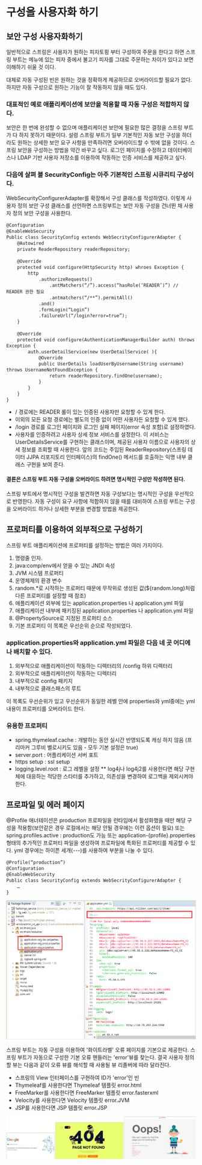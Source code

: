 # 구성을 사용자화 하기

## 보안 구성 사용자화하기

일반적으로 스프링은 사용자가 원하는 피자토핑 부터 구성하여 주문을 한다고 하면 스프링 부트는 메뉴에 있는 피자 중에서 불고기 피자를 그대로 주문하는 차이가 있다고 보면 이해하기 쉬울 것 이다.

대체로 자동 구성된 빈은 원하는 것을 정확하게 제공하므로 오버라이드할 필요가 없다. 하지만 자동 구성으로 원하는 기능이 잘 작동하지 않을 때도 있다.

### 대표적인 예로 애플리케이션에 보안을 적용할 때 자동 구성은 적합하지 않다.

보안은 한 번에 완성할 수 없으며 애플리케이션 보안에 필요한 많은 결정을 스프링 부트가 다 하지 못하기 때문이다. 설령 스프링 부트가 일부 기본적인 자동 보안 구성을 하더라도 원하는 상세한 보안 요구 사항을 만족하려면 오버라이드할 수 밖에 없을 것이다. 스프링 보안을 구성하는 방법을 약간 바꾸고 싶다. 로그인 페이지를 수정하고 데이터베이스나 LDAP 기반 사용자 저장소를 이용하여 작동하는 인증 서비스를 제공하고 싶다.

### 다음에 살펴 볼 SecurityConfig는 아주 기본적인 스프링 시큐리티 구성이다.

WebSecurityConfigurerAdapter를 확장해서 구성 클래스를 작성하였다. 이렇게 사용자 정의 보안 구성 클래스를 선언하면 스프링부트는 보안 자동 구성을 건너뛴 채 사용자 정의 보안 구성을 사용한다.

```text
@Configuration
@EnableWebSecurity
Public class SecurityConfig extends WebSecrityConfigurerAdapter {
	@Autowired
	private ReaderRepository readerRepository;

	@Override
	protected void configure(HttpSecurity http) whroes Exception {
		http
			.authorizeRequests()
				.antMatchers(“/”).access(“hasRole(‘READER’)”) // READER 권한 필요
				.antmatchers(“/**”).permitAll()
			.and()
			.formLogin(“Login”)
			.failureUrl(“/login?error=true”); 
	}

	@Override
	protected void configure(AuthenticationManagerBuilder auth) throws Exception {
		auth.userDetailService(new UserDetailService( ){
			@Override
			public UserDetails loadUserByUsername(String username) throws UsernameNotFoundException {
				return readerRepository.findOne(username);
			}
		}
	}
}
```

* / 경로에는 READER 롤이 있는 인증된 사용자만 요청할 수 있게 한다.
* 이외의 모든 요청 경로에는 별도의 인증 없이 어떤 사용자든 요청할 수 있게 했다.
* /login 경로를 로그인 페이지와 로그인 실패 페이지\(error 속성 포함\)로 설정하였다.
* 사용자를 인증하려고 사용자 상세 정보 서비스를 설정한다. 이 서비스는 UserDetailsService를 구현하는 클래스이며, 제공된 사용자 이름으로 사용자의 상세 정보를 조회할 때 사용한다. 앞의 코드는 주입된 ReaderRepository\(스프링 데이터 JJPA 리포지토리 인터페이스\)의 findOne\(\) 메서드를 호출하는 익명 내부 클래스 구현을 보여 준다.

#### 결론은 스프링 부트 자동 구성을 오버라이드 하려면 명시적인 구성만 작성하면 된다.

스프링 부트에서 명시적인 구성을 발견하면 자동 구성보다는 명시적인 구성을 우선적으로 반영한다. 자동 구성이 요구 사항에 적합하지 않을 때를 대비하여 스프링 부트는 구성을 오버라이드 하거나 상세한 부분을 변경할 방법을 제공한다.

## 프로퍼티를 이용하여 외부적으로 구성하기

스프링 부트 애플리케이션에 프로퍼티를 설정하는 방법은 여러 가지이다.

1. 명령줄 인자.
2. java:comp/env에서 얻을 수 있는 JNDI 속성
3. JVM 시스템 프로퍼티
4. 운영체제의 환경 변수
5. random.\*로 시작하는 프로퍼티 때문에 무작위로 생성된 값\(${random.long}처럼 다른 프로퍼티를 설정할 때 참조\)
6. 애플리케이션 외부에 있는 application.properties 나 application.yml 파일
7. 애플리케이션 내부에 패키징된 application.properties 나 application.yml 파일
8. @PropertySource로 지정된 프로퍼티 소스
9. 기본 프로퍼티 이 목록은 우선순위 순으로 작성되었다.

### application.properties와 application.yml 파일은 다음 네 곳 어디에나 배치할 수 있다.

1. 외부적으로 애플리케이션이 작동하는 디렉터리의 /config 하위 디렉터리
2. 외부적으로 애플리케이션이 작동하는 디렉터리
3. 내부적으로 config 패키지
4. 내부적으로 클래스패스의 루트

이 목록도 우선순위가 있고 우선순위가 동일한 레벨 안에 properties와 yml중에는 yml 내용이 프로퍼티를 오버라이드 한다.

### 유용한 프로퍼티

* spring.thymeleaf.cache : 개발하는 동안 실시간 반영되도록 캐싱 하지 않음 \(프리마커 그루비 벨로시키도 있음 - 모두 기본 설정은 true\)
* server.port : 어플리케이션 서버 포트
* https setup : ssl setup
* logging.level.root : 로그 레벨을 설정 \*\* log4j나 log4j2를 사용한다면 해당 구현체에 대응하는 적당한 스타터를 추가하고, 의존성을 변경하여 로그백을 제외시켜야 한다.

## 프로파일 및 에러 페이지

@Profile 애너테이션은 production 프로파일을 런타임에서 활성화했을 때만 해당 구성을 적용함\(보안같은 경우 로컬에서는 해당 안될 경우에는 이런 옵션이 필요\) 또는 spring.profiles.active : production도 가능 또는 application-{profile}.properties 형태의 추가적인 프로퍼티 파일을 생성하여 프로파일에 특화된 프로퍼티를 제공할 수 있다. yml 경우에는 하이픈 세개\(---\)를 사용하여 부분을 나눌 수 있다.

```text
@Profile(“production”)
@Configuration
@EnableWebSecurity
Public class SecurityConfig extends WebSecrityConfigurerAdapter {
	…
}
```

![](../../../.gitbook/assets/111%20%283%29.png)

스프링 부트는 자동 구성을 이용하여 '화이트라벨' 오류 페이지를 기본으로 제공한다. 스프링 부트가 자동으로 구성한 기본 오류 핸들러는 'error'뷰를 찾는다. 결국 사용자 정의할 뷰는 다음과 같이 오류 뷰를 해석할 때 사용될 뷰 리졸버에 따라 달라진다.

* 스프링의 View 인터페이스를 구현하여 ID가 'error'인 빈
* Thymeleaf를 사용한다면 Thymeleaf 템플릿 error.html
* FreeMarker를 사용한다면 FreeMarker 템플릿 error.fasterxml
* Velocity를 사용한다면 Velocity 템플릿 error.JVM
* JSP를 사용한다면 JSP 템플릿 error.JSP

![](../../../.gitbook/assets/222%20%284%29.png)

